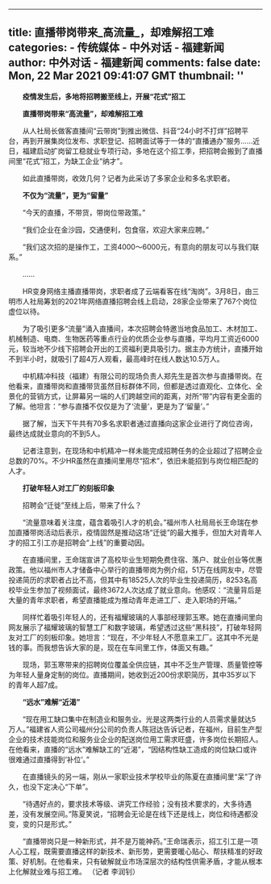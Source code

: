 
---
title: 直播带岗带来_高流量_，却难解招工难
categories: 
    - 传统媒体
    - 中外对话 - 福建新闻
author: 中外对话 - 福建新闻
comments: false
date: Mon, 22 Mar 2021 09:41:07 GMT
thumbnail: ''
---

<div>   
<p><strong>　　疫情发生后，多地将招聘搬至线上，开展“花式”招工</strong></p><p><strong>　　直播带岗带来“高流量”，却难解招工难</strong></p><p>　　从人社局长做客直播间“云带岗”到推出微信、抖音“24小时不打烊”招聘平台，再到开展集岗位发布、求职登记、招聘面试等于一体的“直播通办”服务……近日，福建启动扩岗留工稳就业专项行动，多地在这个招工季，把招聘会搬到了直播间里“花式”招工，为缺工企业“纳才”。</p><p>　　如此直播带岗，收效几何？记者为此采访了多家企业和多名求职者。</p><p>　<strong>　不仅为“流量”，更为“留量”</strong></p><p>　　“今天的直播，不带货，带岗位带政策。”</p><p>　　“我们企业在金沙园，交通便利，包食宿，欢迎大家来应聘。”</p><p>　　“我们这次招的是操作工，工资4000～6000元，有意向的朋友可以与我们联系。”</p><p>　　……</p><p>　　HR变身网络主播直播带岗，求职者成了云端看客在线“淘岗”。3月8日，由三明市人社局筹划的2021年网络直播招聘会线上启动，28家企业带来了767个岗位虚位以待。</p><p>　　为了吸引更多“流量”涌入直播间，本次招聘会特邀当地食品加工、木材加工、机械制造、电商、生物医药等重点行业的优质企业参与直播，平均月工资近6000元，较当地不少线下招聘会开出的工资福利更具吸引力。据主办方统计，直播开始不到半小时，就吸引了超4万人观看，最高峰时在线人数达10.5万人。</p><p>　　中机精冲科技（福建）有限公司的现场负责人郑先生是首次参与直播带岗。在他看来，直播带岗和直播带货虽然目标群体不同，但都是透过直观化、立体化、全景化的营销方式，让屏幕另一端的人们跨越空间的距离，对所“带”内容有更全面的了解。他坦言：“参与直播不仅仅是为了‘流量’，更是为了‘留量’。”</p><p>　　据了解，当天下午共有70多名求职者通过直播向这家企业进行了岗位咨询，最终达成就业意向的不到5人。</p><p>　　记者注意到，在现场和中机精冲一样未能完成招聘任务的企业超过了招聘企业总数的70%。不少HR虽然在直播间里用尽“招术”，依旧未能招到与岗位相匹配的人才。</p><p>　　<strong>打破年轻人对工厂的刻板印象</strong></p><p>　　招聘会“迁徙”至线上后，带来了什么？</p><p>　　“流量意味着关注度，蕴含着吸引人才的机会。”福州市人社局局长王命瑞在参加直播带岗活动后表示，疫情固然是推动这场“迁徙”的最大推手，但加大对青年人才的招工引工亦是招聘会“上线”的重要动因。</p><p>　　在直播间里，王命瑞宣讲了高校毕业生短期免费住宿、落户、就业创业等优惠政策。他以福州市人才储备中心举行的直播带岗为例介绍，51万在线网友中，尽管投递简历的求职者占比不高，但其中有18525人次的毕业生投递简历，8253名高校毕业生参加了视频面试，最终3672人次达成了就业意向。他感叹：“流量背后是大量的青年求职者，希望直播能成为推动青年走进工厂、走入职场的开端。”</p><p>　　同样忙着吸引年轻人的，还有福耀玻璃的人事部经理郭玉寒。她在直播间里向网友展示了福耀玻璃的智慧工厂和数字玻璃，希望透过这些“黑科技”，打破年轻网友对工厂的刻板印象。她坦言：“现在，不少年轻人不愿意来工厂。这其中不光是钱的事。而我想告诉大家的是，现在在车间里工作，体面又有趣。”</p><p>　　现场，郭玉寒带来的招聘岗位覆盖全供应链，其中不乏生产管理、质量管控等为年轻人量身定制的岗位。直播期间，她收到近200份求职简历，其中35岁以下的青年人超7成。</p><p>　<strong>　“远水”难解“近渴”</strong></p><p>　　“现在用工缺口集中在制造业和服务业。光是这两类行业的人员需求量就达5万人。”福建省人资公司福州分公司的负责人陈冠达告诉记者，在福州，目前生产型企业的技术技能岗位和服务业企业的配送岗位用工需求旺盛，许多岗位长期招人。在他看来，直播的“远水”难解缺工的“近渴”，“因结构性缺工造成的岗位缺口或许很难通过直播得到‘补位’。”</p><p>　　在直播镜头的另一端，刚从一家职业技术学校毕业的陈夏在直播间里“呆”了许久，也没下定决心“下单”。</p><p>　　“待遇好点的，要求技术等级、讲究工作经验；没有技术要求的，大多待遇差，没有发展空间。”陈夏笑说，“招聘会无论是在线下还是线上，岗位和待遇都没变，变的只是形式。”</p><p>　　“直播带岗只是一种新形式，并不是万能神药。”王命瑞表示，招工引工是一项人心工程，既需要直播这样的新技术、新形势，更需要暖心贴心、帮扶精准的好政策、好机制。在他看来，只有破解就业市场深层次的结构性供需矛盾，才能从根本上化解就业难与招工难。 （记者 李润钊）</p>
        
</div>
            